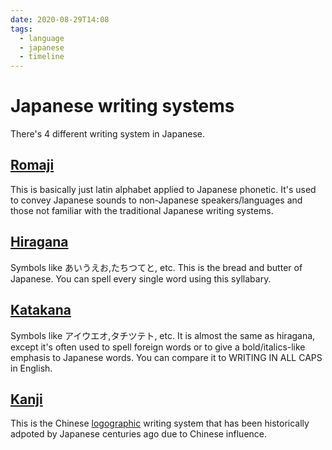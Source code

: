 ```yaml
---
date: 2020-08-29T14:08
tags:
  - language
  - japanese
  - timeline
---
```


# Japanese writing systems

There's 4 different writing system in Japanese.

## [Romaji](https://en.wikipedia.org/wiki/Romanization_of_Japanese)

This is basically just latin alphabet applied to Japanese phonetic. It's used to
convey Japanese sounds to non-Japanese speakers/languages and those not familiar
with the traditional Japanese writing systems.

## [Hiragana](https://www.imabi.net/hiragana.htm)

Symbols like あいうえお,たちつてと, etc. This is the bread and butter of
Japanese. You can spell every single word using this syllabary.

## [Katakana](https://www.imabi.net/katakana.htm)

Symbols like アイウエオ,タチツテト, etc. It is almost the same as hiragana,
except it's often used to spell foreign words or to give a bold/italics-like
emphasis to Japanese words. You can compare it to WRITING IN ALL CAPS in
English.

## [Kanji](https://www.imabi.net/kanjiintro.htm)

This is the Chinese [logographic](https://en.wikipedia.org/wiki/Logogram)
writing system that has been historically adpoted by Japanese centuries ago due
to Chinese influence.
